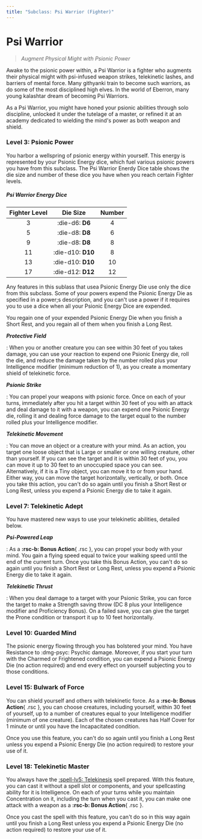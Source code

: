 ```yaml
---
title: "Subclass: Psi Warrior (Fighter)"
---
```


<p style="display:none">
Augment Physical Might with Psionic Power
</p>

# Psi Warrior

> *Augment Physical Might with Psionic Power*

Awake to the psionic power within, a Psi Warrior is a fighter who augments their physical might with psi-infused weapon strikes, telekinetic lashes, and barriers of mental force. Many githyanki train to become such warriors, as do some of the most disciplined high elves. In the world of Eberron, many young kalashtar dream of becoming Psi Warriors.

As a Psi Warrior, you might have honed your psionic abilities through solo discipline, unlocked it under the tutelage of a master, or refined it at an academy dedicated to wielding the mind's power as both weapon and shield.

### Level 3: Psionic Power

You harbor a wellspring of psionic energy within yourself. This energy is represented by your Psionic Energy dice, which fuel various psionic powers you have from this subclass. The Psi Warrior Enerdy Dice table shows the die size and number of these dice you have when you reach certain Fighter levels.

##### Psi Warrior Energy Dice

| Fighter Level | Die Size | Number |
|:-:|:-:|:-:|
| 3 | :die-d6: **D6** | 4 |
| 5 | :die-d8: **D8** | 6 |
| 9 | :die-d8: **D8** | 8 |
| 11 | :die-d10: **D10** | 8 |
| 13 | :die-d10: **D10** | 10 |
| 17 | :die-d12: **D12** | 12 |

Any features in this sublass that usea Psionic Energy Die use only the dice from this subclass. Some of your powers expend the Psionic Energy Die as specified in a power;s description, and you can't use a power if it requires you to use a dice when all your Psionic Energy Dice are expended.

You regain one of your expended Psionic Energy Die when you finish a Short Rest, and you regain all of them when you finish a Long Rest.

***Protective Field***

:   When you or another creature you can see within 30 feet of you takes damage, you can use your reaction to expend one Psionic Energy die, roll the die, and reduce the damage taken by the number rolled plus your Intelligence modifier (minimum reduction of 1), as you create a momentary shield of telekinetic force.

***Psionic Strike***

:   You can propel your weapons with psionic force. Once on each of your turns, immediately after you hit a target within 30 feet of you with an attack and deal damage to it with a weapon, you can expend one Psionic Energy die, rolling it and dealing force damage to the target equal to the number rolled plus your Intelligence modifier.

***Telekinetic Movement***

:   You can move an object or a creature with your mind. As an action, you target one loose object that is Large or smaller or one willing creature, other than yourself. If you can see the target and it is within 30 feet of you, you can move it up to 30 feet to an unoccupied space you can see. Alternatively, if it is a Tiny object, you can move it to or from your hand. Either way, you can move the target horizontally, vertically, or both. Once you take this action, you can't do so again until you finish a Short Rest or Long Rest, unless you expend a Psionic Energy die to take it again.

### Level 7: Telekinetic Adept

You have mastered new ways to use your telekinetic abilities, detailed below.

***Psi-Powered Leap***

:   As a **:rsc-b: Bonus Action**{ .rsc }, you can propel your body with your mind. You gain a flying speed equal to twice your walking speed until the end of the current turn. Once you take this Bonus Action, you can't do so again until you finish a Short Rest or Long Rest, unless you expend a Psionic Energy die to take it again.

***Telekinetic Thrust***

:   When you deal damage to a target with your Psionic Strike, you can force the target to make a Strength saving throw (DC 8 plus your Intelligence modifier and Proficiency Bonus). On a failed save, you can give the target the Prone condition or transport it up to 10 feet horizontally.

### Level 10: Guarded Mind

The psionic energy flowing through you has bolstered your mind. You have Resistance to :dmg-psyc: Psychic damage. Moreover, if you start your turn with the Charmed or Frightened condition, you can expend a Psionic Energy Die (no action required) and end every effect on yourself subjecting you to those conditions.

### Level 15: Bulwark of Force

You can shield yourself and others with telekinetic force. As a **:rsc-b: Bonus Action**{ .rsc }, you can choose creatures, including yourself, within 30 feet of yourself, up to a number of creatures equal to your Intelligence modifier (minimum of one creature). Each of the chosen creatures has Half Cover for 1 minute or until you have the Incapacitated condition.

Once you use this feature, you can't do so again until you finish a Long Rest unless you expend a Psionic Energy Die (no action required) to restore your use of it.

### Level 18: Telekinetic Master

You always have the [:spell-lv5: Telekinesis](../../spells/description/core/level-5.md#telekinesis) spell prepared. With this feature, you can cast it without a spell slot or components, and your spellcasting ability for it is Intelligence. On each of your turns while you maintain Concentration on it, including the turn when you cast it, you can make one attack with a weapon as a  **:rsc-b: Bonus Action**{ .rsc }.

Once you cast the spell with this feature, you can't do so in this way again until you finish a Long Rest unless you expend a Psionic Energy Die (no action required) to restore your use of it.